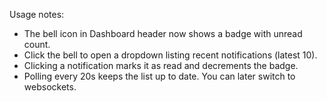 Usage notes:
- The bell icon in Dashboard header now shows a badge with unread count.
- Click the bell to open a dropdown listing recent notifications (latest 10).
- Clicking a notification marks it as read and decrements the badge.
- Polling every 20s keeps the list up to date. You can later switch to websockets.
